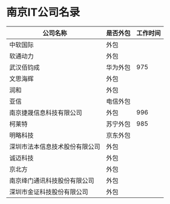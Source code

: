 # 南京IT公司名录

| 公司名称                       | 是否外包 | 工作时间 |
| ------------------------------ | -------- | -------- |
| 中软国际                       | 外包     |          |
| 软通动力                       | 外包     |          |
| 武汉佰钧成                     | 华为外包 | 975      |
| 文思海辉                       | 外包     |          |
| 润和                           | 外包     |          |
| 亚信                           | 电信外包 |          |
| 南京捷晟信息科技有限公司       | 外包     | 996      |
| 柯莱特                         | 苏宁外包 | 985      |
| 明略科技                       | 京东外包 |          |
| 深圳市法本信息技术股份有限公司 | 外包     |          |
| 诚迈科技                       | 外包     |          |
| 京北方                         | 外包     |          |
| 南京绛门通讯科技股份有限公司   | 外包     |          |
| 深圳市金证科技股份有限公司     | 外包     |          |


